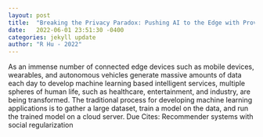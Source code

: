 ```yaml
---
layout: post
title:  "Breaking the Privacy Paradox: Pushing AI to the Edge with Provable Guarantees"
date:   2022-06-01 23:51:30 -0400
categories: jekyll update
author: "R Hu - 2022"
---
```

As an immense number of connected edge devices such as mobile devices, wearables, and autonomous vehicles generate massive amounts of data each day to develop machine learning based intelligent services, multiple spheres of human life, such as healthcare, entertainment, and industry, are being transformed. The traditional process for developing machine learning applications is to gather a large dataset, train a model on the data, and run the trained model on a cloud server. Due  Cites: Recommender systems with social regularization